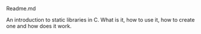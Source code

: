 
 Readme.md

An introduction to static libraries in C. What is it, how to use it, how to create one and how does it work.
